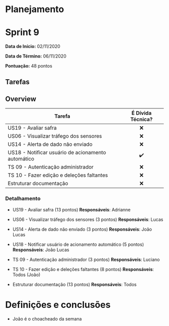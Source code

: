 # Planejamento

# Sprint 9

**Data de Início:** 02/11/2020

**Data de Término:** 06/11/2020

**Pontuação:** 48 pontos

## Tarefas

## Overview
| Tarefa | É Dívida Técnica? |
| -------- | :----: |
| US19 - Avaliar safra | :x: |
| US06 - Visualizar tráfego dos sensores | :x: |
| US14 - Alerta de dado não enviado| :x: |
| US18 - Notificar usuário de acionamento automático | :heavy_check_mark: |
| TS 09 - Autenticação administrador | :x: |
| TS 10 - Fazer edição e deleções faltantes | :x: |
| Estruturar documentação | :x: |

### Detalhamento

* US19 - Avaliar safra (13 pontos)
    **Responsáveis**: Adrianne

* US06 - Visualizar tráfego dos sensores (3 pontos)
    **Responsáveis**: Lucas

* US14 - Alerta de dado não enviado (3 pontos)
    **Responsáveis**: João Lucas

* US18 - Notificar usuário de acionamento automático (5 pontos)
    **Responsáveis**: João Lucas

* TS 09 - Autenticação administrador (3 pontos)
     **Responsáveis**: Luciano

* TS 10 - Fazer edição e deleções faltantes (8 pontos)
    **Responsáveis**: Todos (João)

* Estruturar documentação (13 pontos)
    **Responsáveis**: Todos

# Definições e conclusões 

* João é o choacheado da semana